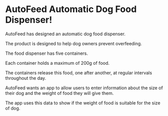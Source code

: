 # AutoFeed Automatic Dog Food Dispenser!

AutoFeed has designed an automatic dog food dispenser.

The product is designed to help dog owners prevent overfeeding.

The food dispenser has five containers.

Each container holds a maximum of 200g of food.

The containers release this food, one after another, at regular intervals throughout the day.

AutoFeed wants an app to allow users to enter information about the size of their dog and the weight of food they will give them.

The app uses this data to show if the weight of food is suitable for the size of dog.
